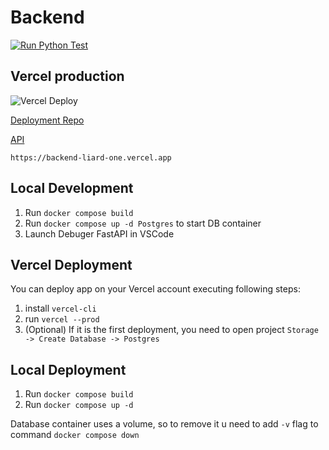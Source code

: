 # Backend
[![Run Python Test](https://github.com/THD-C/Backend/actions/workflows/run-tests.yml/badge.svg)](https://github.com/THD-C/Backend/actions/workflows/run-tests.yml)
## Vercel production
![Vercel Deploy](https://deploy-badge.vercel.app/vercel/backend-liard-one?name=Vercel)

[Deployment Repo](https://github.com/THDCPL/Backend)

[API](https://backend-liard-one.vercel.app)

`https://backend-liard-one.vercel.app`

## Local Development
1. Run `docker compose build`
2. Run `docker compose up -d Postgres` to start DB container
3. Launch Debuger FastAPI in VSCode

## Vercel Deployment
You can deploy app on your Vercel account executing following steps:
1. install `vercel-cli`
2. run `vercel --prod`
3. (Optional) If it is the first deployment, you need to open project `Storage -> Create Database -> Postgres`

## Local Deployment
1. Run `docker compose build`
2. Run `docker compose up -d`

Database container uses a volume, so to remove it u need to add `-v` flag to command `docker compose down`
